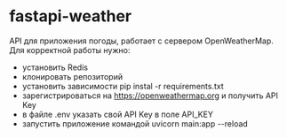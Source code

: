 # fastapi-weather
API для приложения погоды, работает с сервером OpenWeatherMap.
Для корректной работы нужно:
 - установить Redis
 - клонировать репозиторий
 - установить зависимости pip instal -r requirements.txt
 - зарегистрироваться на https://openweathermap.org и получить API Key
 - в файле .env указать свой API Key в поле API_KEY
 - запустить приложение командой uvicorn main:app --reload
